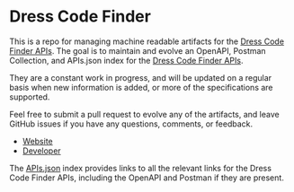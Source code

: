 # Dress Code FinderThis is a repo for managing machine readable artifacts for the [Dress Code Finder APIs](http://dresscodefinder.com/api). The goal is to maintain and evolve an OpenAPI, Postman Collection, and APIs.json index for the [Dress Code Finder APIs](http://dresscodefinder.com/api).They are a constant work in progress, and will be updated on a regular basis when new information is added, or more of the specifications are supported.Feel free to submit a pull request to evolve any of the artifacts, and leave GitHub issues if you have any questions, comments, or feedback.- [Website](http://dresscodefinder.com/api)- [Developer](http://dresscodefinder.com/api)The [APIs.json](https://github.com/api-evangelist/dress-code-finder/blob/master/apis.json) index provides links to all the relevant links for the Dress Code Finder APIs, including the OpenAPI and Postman if they are present.